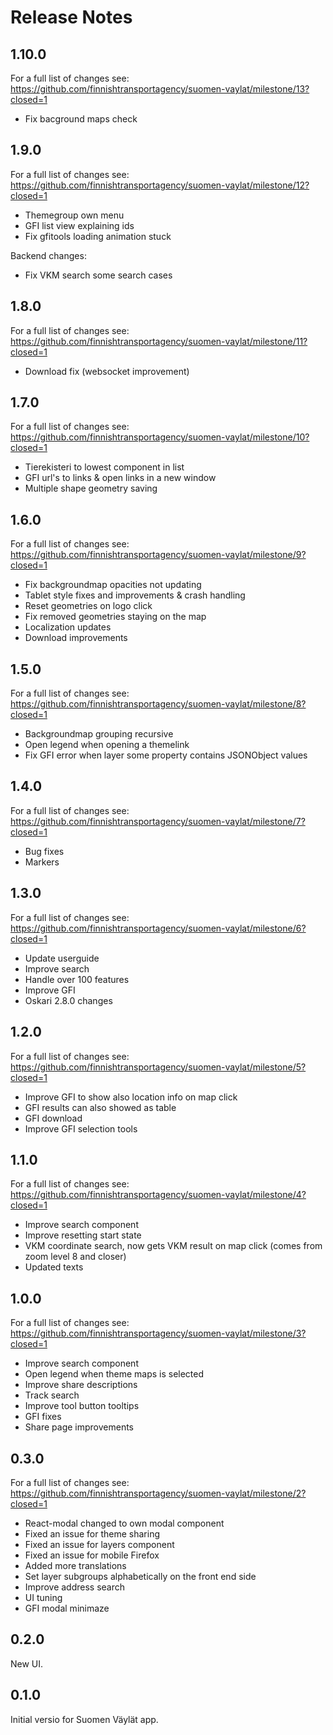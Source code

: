 # Release Notes

## 1.10.0

For a full list of changes see: https://github.com/finnishtransportagency/suomen-vaylat/milestone/13?closed=1

* Fix bacground maps check

## 1.9.0

For a full list of changes see: https://github.com/finnishtransportagency/suomen-vaylat/milestone/12?closed=1

* Themegroup own menu
* GFI list view explaining ids
* Fix gfitools loading animation stuck

Backend changes:
* Fix VKM search some search cases

## 1.8.0

For a full list of changes see: https://github.com/finnishtransportagency/suomen-vaylat/milestone/11?closed=1

* Download fix (websocket improvement)

## 1.7.0

For a full list of changes see: https://github.com/finnishtransportagency/suomen-vaylat/milestone/10?closed=1

* Tierekisteri to lowest component in list
* GFI url's to links & open links in a new window
* Multiple shape geometry saving

## 1.6.0

For a full list of changes see: https://github.com/finnishtransportagency/suomen-vaylat/milestone/9?closed=1

* Fix backgroundmap opacities not updating
* Tablet style fixes and improvements & crash handling
* Reset geometries on logo click
* Fix removed geometries staying on the map
* Localization updates
* Download improvements

## 1.5.0

For a full list of changes see: https://github.com/finnishtransportagency/suomen-vaylat/milestone/8?closed=1

* Backgroundmap grouping recursive
* Open legend when opening a themelink
* Fix GFI error when layer some property contains JSONObject values

## 1.4.0

For a full list of changes see: https://github.com/finnishtransportagency/suomen-vaylat/milestone/7?closed=1

* Bug fixes
* Markers


## 1.3.0

For a full list of changes see: https://github.com/finnishtransportagency/suomen-vaylat/milestone/6?closed=1

* Update userguide
* Improve search
* Handle over 100 features
* Improve GFI
* Oskari 2.8.0 changes

## 1.2.0

For a full list of changes see: https://github.com/finnishtransportagency/suomen-vaylat/milestone/5?closed=1

* Improve GFI to show also location info on map click
* GFI results can also showed as table
* GFI download
* Improve GFI selection tools

## 1.1.0

For a full list of changes see: https://github.com/finnishtransportagency/suomen-vaylat/milestone/4?closed=1

* Improve search component
* Improve resetting start state
* VKM coordinate search, now gets VKM result on map click (comes from zoom level 8 and closer)
* Updated texts

## 1.0.0

For a full list of changes see: https://github.com/finnishtransportagency/suomen-vaylat/milestone/3?closed=1

* Improve search component
* Open legend when theme maps is selected
* Improve share descriptions
* Track search
* Improve tool button tooltips
* GFI fixes
* Share page improvements

## 0.3.0

For a full list of changes see: https://github.com/finnishtransportagency/suomen-vaylat/milestone/2?closed=1

* React-modal changed to own modal component
* Fixed an issue for theme sharing
* Fixed an issue for layers component
* Fixed an issue for mobile Firefox
* Added more translations
* Set layer subgroups alphabetically on the front end side
* Improve address search
* UI tuning
* GFI modal minimaze


## 0.2.0

New UI.

## 0.1.0

Initial versio for Suomen Väylät app.
